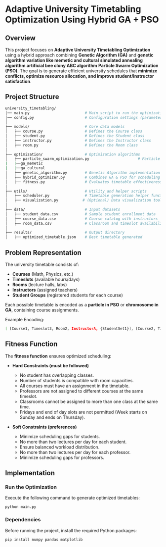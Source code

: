 # Adaptive University Timetabling Optimization Using Hybrid GA + PSO

## Overview
This project focuses on **Adaptive University Timetabling Optimization** using a hybrid approach combining **Genetic Algorithm (GA)** and **genetic algorithm variation like memetic and cultural** **simulated annealing algorithm**  **artificial bee clony ABC algorithm** **Particle Swarm Optimization (PSO)**. The goal is to generate efficient university schedules that **minimize conflicts, optimize resource allocation, and improve student/instructor satisfaction**.

## Project Structure
```bash
university_timetabling/
│── main.py                         # Main script to run the optimization
│── config.py                       # Configuration settings (parameters, constraints)
│
├── models/                         # Core data models
│   ├── course.py                   # Defines the Course class
│   ├── student.py                  # Defines the Student class
│   ├── instructor.py               # Defines the Instructor class
│   ├── room.py                     # Defines the Room class
│
├── optimization/                   # Optimization algorithms
│   ├── particle_swarm_optimization.py                      # Particle Swarm Optimization logic
|   |──ga_memetic
|   |──ga_cultural
│   ├── genetic_algorithm.py        # Genetic Algorithm implementation
│   ├── hybrid_optimizer.py         # Combines GA & PSO for scheduling
│   ├── fitness.py                  # Evaluates timetable effectiveness
│
├── utils/                          # Utility and helper scripts
│   ├── scheduler.py                # Timetable generation helper functions
│   ├── visualization.py           # (Optional) Data visualization tools
│
├── data/                           # Input datasets
│   ├── student_data.csv            # Sample student enrollment data
│   ├── course_data.csv             # Course catalog with instructors
│   ├── room_data.csv               # Classroom and timeslot availability
│
├── results/                        # Output directory
│   ├── optimized_timetable.json    # Best timetable generated
 ```
## Problem Representation
The university timetable consists of:
- **Courses** (Math, Physics, etc.)
- **Timeslots** (available hours/days)
- **Rooms** (lecture halls, labs)
- **Instructors** (assigned teachers)
- **Student Groups** (registered students for each course)

Each possible timetable is encoded as a **particle in PSO** or **chromosome in GA**, containing course assignments.

Example Encoding:
 ```bash
[ [Course1, Timeslot3, Room2, InstructorA, {StudentSet1}], [Course2, Timeslot1, Room4, InstructorB, {StudentSet2}], ... ]
 ```


## Fitness Function
The **fitness function** ensures optimized scheduling:
- **Hard Constraints (must be followed)**
  - No student has overlapping classes.
  - Number of students is compatible with room capacities.
  - All courses must have an assignment in the timetable.
  - Professors are not assigned to different courses at the same timeslot.
  - Classrooms cannot be assigned to more than one class at the same time.
  - Fridays and end of day slots are not permitted (Week starts on Sunday and ends on Thursday).

- **Soft Constraints (preferences)**
  - Minimize scheduling gaps for students.
  - No more than two lectures per day for each student.
  - Ensure balanced workload distribution.
  - No more than two lectures per day for each professor.
  - Minimize scheduling gaps for professors.

## Implementation
### **Run the Optimization**
Execute the following command to generate optimized timetables:
```bash
python main.py
 ```

 ### **Dependencies**
 Before running the project, install the required Python packages:
 ```bash
pip install numpy pandas matplotlib
 ```
